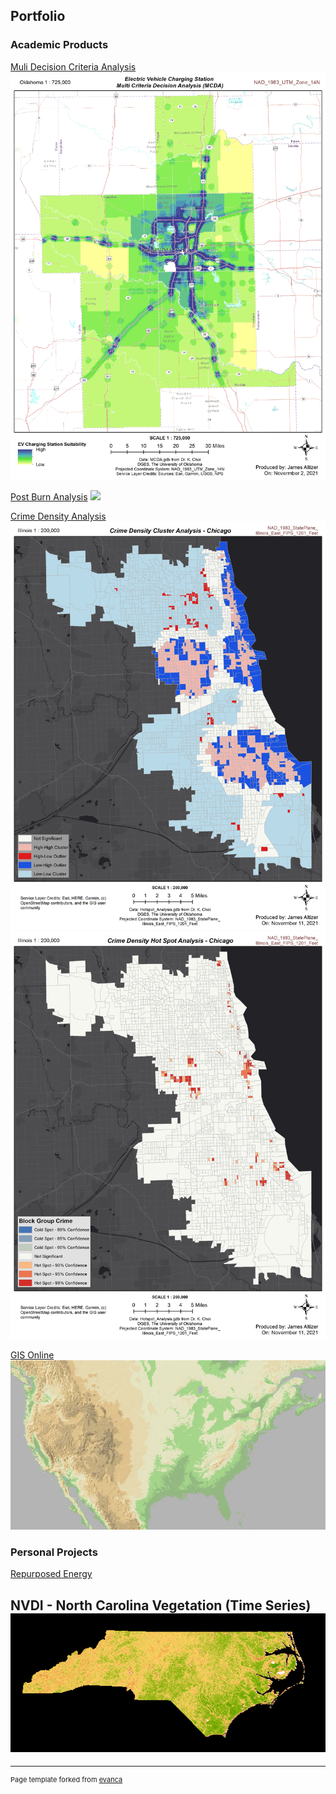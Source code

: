 ## Portfolio


### Academic Products

[Muli Decision Criteria Analysis](/sample_page)
<img src="images/MCDA.jpg?raw=true"/>

[Post Burn Analysis](/sample_page)
<img src="images/DNBR.png?raw=true"/>

[Crime Density Analysis](http://example.com/)
<img src="images/Cluster.jpg?raw=true"/>
<img src="images/Hotspot.jpg?raw=true"/>

[GIS Online](https://arcg.is/ia1nC0)
<img src="images/WorldElv.JPG?raw=true"/>
                                     
### Personal Projects

[Repurposed Energy](https://storymaps.arcgis.com/stories/0f221c939d0249e18fe804570fcea1c0/)

NVDI - North Carolina Vegetation (Time Series)
<img src="images/NC_VegetationOvertime.gif?raw=true"/>
---




---
<p style="font-size:11px">Page template forked from <a href="https://github.com/evanca/quick-portfolio">evanca</a></p>
<!-- Remove above link if you don't want to attibute -->

